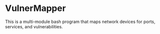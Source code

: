 # VulnerMapper
This is a multi-module bash program that maps network devices for ports, services, and vulnerabilities.
